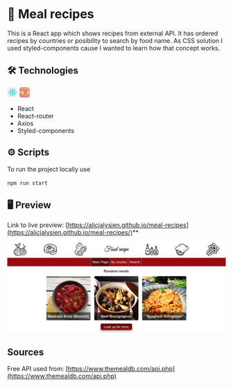 # 🍲 Meal recipes

This is a React app which shows recipes from external API. It has ordered recipes by countries or posibility to search by food name.
As CSS solution I used styled-components cause I wanted to learn how that concept works.

## 🛠️ Technologies
<img src="./public/icons/react.svg" width="24"> <img src="./public/icons/styledcomponents.svg" width="24">

- React
- React-router
- Axios
- Styled-components

## ⚙️ Scripts
To run the project locally use 

``
npm run start
``

## 🖥️ Preview

Link to live preview: [https://alicjalysien.github.io/meal-recipes](https://alicjalysien.github.io/meal-recipes/)**

![Image - preview of my page](/public/images/readme-example.png)


## Sources
Free API used from: [https://www.themealdb.com/api.php](https://www.themealdb.com/api.php)
